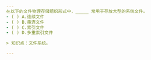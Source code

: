 ```yaml
---
在以下的文件物理存储组织形式中，_____ 常用于存放大型的系统文件。
- ( ) A.连续文件 
- ( ) B.串连文件 
- ( ) C.索引文件 
- ( ) D.多重索引文件

> 知识点：文件系统。

---
```

